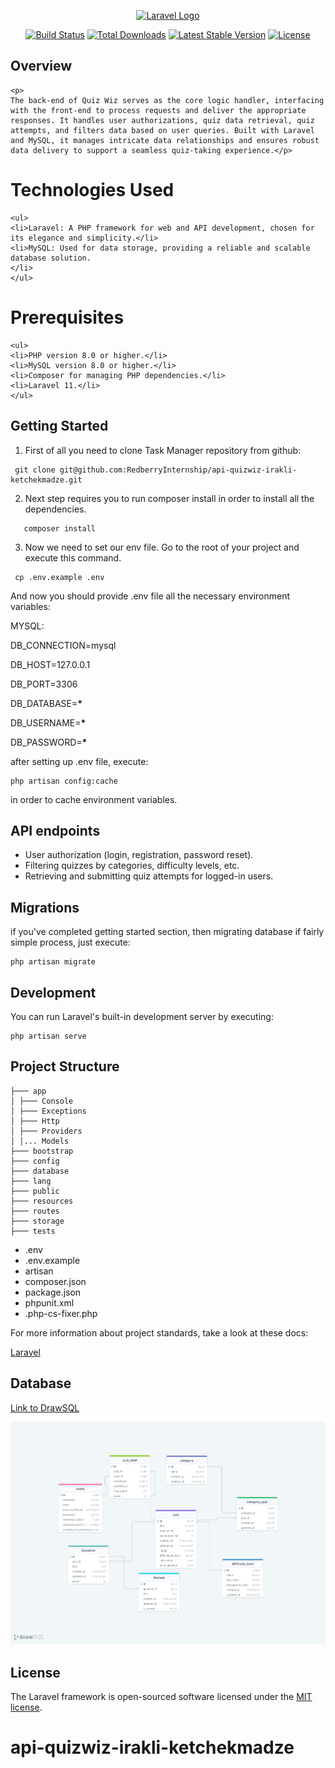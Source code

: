 <p align="center"><a href="https://laravel.com" target="_blank"><img src="https://raw.githubusercontent.com/laravel/art/master/logo-lockup/5%20SVG/2%20CMYK/1%20Full%20Color/laravel-logolockup-cmyk-red.svg" width="400" alt="Laravel Logo"></a></p>

<p align="center">
<a href="https://github.com/laravel/framework/actions"><img src="https://github.com/laravel/framework/workflows/tests/badge.svg" alt="Build Status"></a>
<a href="https://packagist.org/packages/laravel/framework"><img src="https://img.shields.io/packagist/dt/laravel/framework" alt="Total Downloads"></a>
<a href="https://packagist.org/packages/laravel/framework"><img src="https://img.shields.io/packagist/v/laravel/framework" alt="Latest Stable Version"></a>
<a href="https://packagist.org/packages/laravel/framework"><img src="https://img.shields.io/packagist/l/laravel/framework" alt="License"></a>
</p>

## Overview

```
<p>
The back-end of Quiz Wiz serves as the core logic handler, interfacing with the front-end to process requests and deliver the appropriate responses. It handles user authorizations, quiz data retrieval, quiz attempts, and filters data based on user queries. Built with Laravel and MySQL, it manages intricate data relationships and ensures robust data delivery to support a seamless quiz-taking experience.</p>
```

# Technologies Used

```
<ul>
<li>Laravel: A PHP framework for web and API development, chosen for its elegance and simplicity.</li>
<li>MySQL: Used for data storage, providing a reliable and scalable database solution.
</li>
</ul>
```

# Prerequisites

```
<ul>
<li>PHP version 8.0 or higher.</li>
<li>MySQL version 8.0 or higher.</li>
<li>Composer for managing PHP dependencies.</li>
<li>Laravel 11.</li>
</ul>
```

## Getting Started

1. First of all you need to clone Task Manager repository from github:

```
 git clone git@github.com:RedberryInternship/api-quizwiz-irakli-ketchekmadze.git
```

2. Next step requires you to run composer install in order to install all the dependencies.

```
   composer install
```

3. Now we need to set our env file. Go to the root of your project and execute this command.

```
 cp .env.example .env
```

And now you should provide .env file all the necessary environment variables:

MYSQL:

DB_CONNECTION=mysql

DB_HOST=127.0.0.1

DB_PORT=3306

DB_DATABASE=**\***

DB_USERNAME=**\***

DB_PASSWORD=**\***

after setting up .env file, execute:

```
php artisan config:cache
```

in order to cache environment variables.

## API endpoints

<ul>
<li>User authorization (login, registration, password reset).
</li>
<li>Filtering quizzes by categories, difficulty levels, etc.
</li>
<li>Retrieving and submitting quiz attempts for logged-in users.
</li>
</ul>

## Migrations

if you've completed getting started section, then migrating database if fairly simple process, just execute:

```
php artisan migrate
```

## Development

You can run Laravel's built-in development server by executing:

```
php artisan serve
```

## Project Structure

```
├─── app
│ ├─── Console
│ ├─── Exceptions
│ ├─── Http
│ ├─── Providers
│ │... Models
├─── bootstrap
├─── config
├─── database
├─── lang
├─── public
├─── resources
├─── routes
├─── storage
├─── tests
```

-   .env
-   .env.example
-   artisan
-   composer.json
-   package.json
-   phpunit.xml
-   .php-cs-fixer.php

For more information about project standards, take a look at these docs:

<a href="https://laravel.com/docs/11.x">Laravel</a>

## Database

<a href="https://drawsql.app/teams/irakli/diagrams/quiz-wiz">Link to DrawSQL</a>

<img src="public/images/drawsql.png" alt="drawSQL" />

## License

The Laravel framework is open-sourced software licensed under the [MIT license](https://opensource.org/licenses/MIT).

# api-quizwiz-irakli-ketchekmadze
